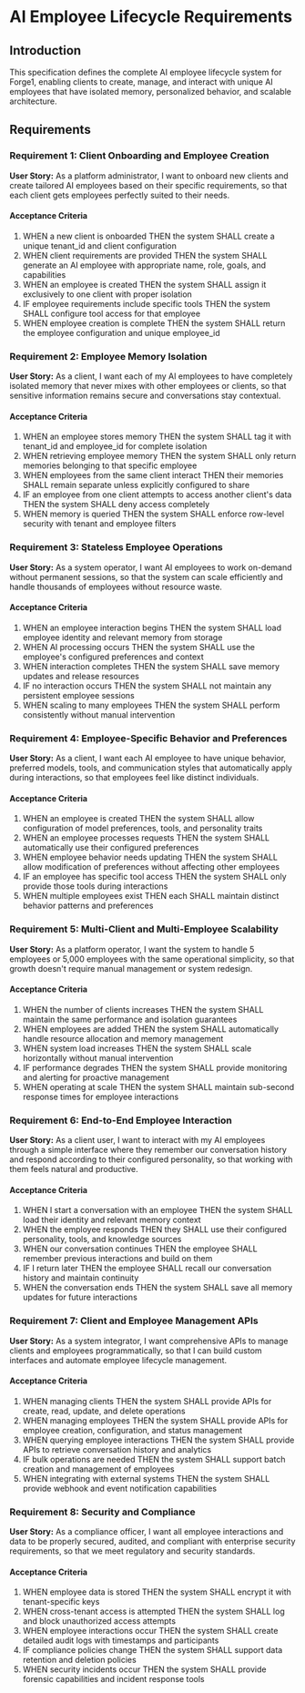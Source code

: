 # AI Employee Lifecycle Requirements

## Introduction

This specification defines the complete AI employee lifecycle system for Forge1, enabling clients to create, manage, and interact with unique AI employees that have isolated memory, personalized behavior, and scalable architecture.

## Requirements

### Requirement 1: Client Onboarding and Employee Creation

**User Story:** As a platform administrator, I want to onboard new clients and create tailored AI employees based on their specific requirements, so that each client gets employees perfectly suited to their needs.

#### Acceptance Criteria

1. WHEN a new client is onboarded THEN the system SHALL create a unique tenant_id and client configuration
2. WHEN client requirements are provided THEN the system SHALL generate an AI employee with appropriate name, role, goals, and capabilities
3. WHEN an employee is created THEN the system SHALL assign it exclusively to one client with proper isolation
4. IF employee requirements include specific tools THEN the system SHALL configure tool access for that employee
5. WHEN employee creation is complete THEN the system SHALL return the employee configuration and unique employee_id

### Requirement 2: Employee Memory Isolation

**User Story:** As a client, I want each of my AI employees to have completely isolated memory that never mixes with other employees or clients, so that sensitive information remains secure and conversations stay contextual.

#### Acceptance Criteria

1. WHEN an employee stores memory THEN the system SHALL tag it with tenant_id and employee_id for complete isolation
2. WHEN retrieving employee memory THEN the system SHALL only return memories belonging to that specific employee
3. WHEN employees from the same client interact THEN their memories SHALL remain separate unless explicitly configured to share
4. IF an employee from one client attempts to access another client's data THEN the system SHALL deny access completely
5. WHEN memory is queried THEN the system SHALL enforce row-level security with tenant and employee filters

### Requirement 3: Stateless Employee Operations

**User Story:** As a system operator, I want AI employees to work on-demand without permanent sessions, so that the system can scale efficiently and handle thousands of employees without resource waste.

#### Acceptance Criteria

1. WHEN an employee interaction begins THEN the system SHALL load employee identity and relevant memory from storage
2. WHEN AI processing occurs THEN the system SHALL use the employee's configured preferences and context
3. WHEN interaction completes THEN the system SHALL save memory updates and release resources
4. IF no interaction occurs THEN the system SHALL not maintain any persistent employee sessions
5. WHEN scaling to many employees THEN the system SHALL perform consistently without manual intervention

### Requirement 4: Employee-Specific Behavior and Preferences

**User Story:** As a client, I want each AI employee to have unique behavior, preferred models, tools, and communication styles that automatically apply during interactions, so that employees feel like distinct individuals.

#### Acceptance Criteria

1. WHEN an employee is created THEN the system SHALL allow configuration of model preferences, tools, and personality traits
2. WHEN an employee processes requests THEN the system SHALL automatically use their configured preferences
3. WHEN employee behavior needs updating THEN the system SHALL allow modification of preferences without affecting other employees
4. IF an employee has specific tool access THEN the system SHALL only provide those tools during interactions
5. WHEN multiple employees exist THEN each SHALL maintain distinct behavior patterns and preferences

### Requirement 5: Multi-Client and Multi-Employee Scalability

**User Story:** As a platform operator, I want the system to handle 5 employees or 5,000 employees with the same operational simplicity, so that growth doesn't require manual management or system redesign.

#### Acceptance Criteria

1. WHEN the number of clients increases THEN the system SHALL maintain the same performance and isolation guarantees
2. WHEN employees are added THEN the system SHALL automatically handle resource allocation and memory management
3. WHEN system load increases THEN the system SHALL scale horizontally without manual intervention
4. IF performance degrades THEN the system SHALL provide monitoring and alerting for proactive management
5. WHEN operating at scale THEN the system SHALL maintain sub-second response times for employee interactions

### Requirement 6: End-to-End Employee Interaction

**User Story:** As a client user, I want to interact with my AI employees through a simple interface where they remember our conversation history and respond according to their configured personality, so that working with them feels natural and productive.

#### Acceptance Criteria

1. WHEN I start a conversation with an employee THEN the system SHALL load their identity and relevant memory context
2. WHEN the employee responds THEN they SHALL use their configured personality, tools, and knowledge sources
3. WHEN our conversation continues THEN the employee SHALL remember previous interactions and build on them
4. IF I return later THEN the employee SHALL recall our conversation history and maintain continuity
5. WHEN the conversation ends THEN the system SHALL save all memory updates for future interactions

### Requirement 7: Client and Employee Management APIs

**User Story:** As a system integrator, I want comprehensive APIs to manage clients and employees programmatically, so that I can build custom interfaces and automate employee lifecycle management.

#### Acceptance Criteria

1. WHEN managing clients THEN the system SHALL provide APIs for create, read, update, and delete operations
2. WHEN managing employees THEN the system SHALL provide APIs for employee creation, configuration, and status management
3. WHEN querying employee interactions THEN the system SHALL provide APIs to retrieve conversation history and analytics
4. IF bulk operations are needed THEN the system SHALL support batch creation and management of employees
5. WHEN integrating with external systems THEN the system SHALL provide webhook and event notification capabilities

### Requirement 8: Security and Compliance

**User Story:** As a compliance officer, I want all employee interactions and data to be properly secured, audited, and compliant with enterprise security requirements, so that we meet regulatory and security standards.

#### Acceptance Criteria

1. WHEN employee data is stored THEN the system SHALL encrypt it with tenant-specific keys
2. WHEN cross-tenant access is attempted THEN the system SHALL log and block unauthorized access attempts
3. WHEN employee interactions occur THEN the system SHALL create detailed audit logs with timestamps and participants
4. IF compliance policies change THEN the system SHALL support data retention and deletion policies
5. WHEN security incidents occur THEN the system SHALL provide forensic capabilities and incident response tools